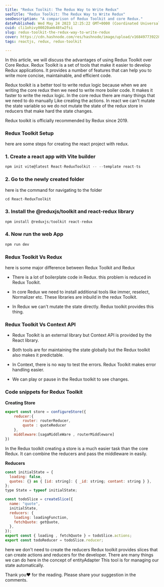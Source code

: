 ```yaml
---
title: "Redux Toolkit: The Redux Way to Write Redux"
seoTitle: "Redux Toolkit: The Redux Way to Write Redux"
seoDescription: "A comparison of Redux Toolkit and core Redux."
datePublished: Wed May 24 2023 12:25:22 GMT+0000 (Coordinated Universal Time)
cuid: cli1ohivy00020amk48tw2fsi
slug: redux-toolkit-the-redux-way-to-write-redux
cover: https://cdn.hashnode.com/res/hashnode/image/upload/v1684977392283/69795ec6-b5ad-4d6c-998c-06ceeeb43068.png
tags: reactjs, redux, redux-toolkit

---
```


In this article, we will discuss the advantages of using Redux Toolkit over Core Redux. Redux Toolkit is a set of tools that make it easier to develop Redux applications. It provides a number of features that can help you to write more concise, maintainable, and efficient code.

Redux toolkit is a better tool to write redux logic because when we are writing the core redux then we need to write more boiler code. It makes it faster to write the redux logic. In the core redux there are many things that we need to do manually Like creating the actions. In react we can't mutate the state variable so we do not mutate the state of the redux store in reducers that make hard the state changes.

Redux toolkit is officially recommended by Redux since 2019.

### **Redux Toolkit Setup**

here are some steps for creating the react project with redux.

### 1\. Create a react app with Vite builder

```javascript
npm init vite@latest React-ReduxToolkit -- --template react-ts
```

### **2\. Go to the newly created folder**

here is the command for navigating to the folder

```javascript
cd React-ReduxToolkit
```

### 3\. Install the @reduxjs/toolkit and react-redux library

```javascript
npm install @reduxjs/toolkit react-redux
```

### 4\. Now run the web App

```javascript
npm run dev
```

### **Redux Toolkit Vs Redux**

here is some major difference between Redux Toolkit and Redux

* There is a lot of boilerplate code in Redux. this problem is reduced in Redux Toolkit.
    
* In core Redux we need to install additional tools like immer, reselect, Normalizer etc. These libraries are inbuild in the redux Toolkit.
    
* In Redux we can't mutate the state directly. Redux toolkit provides this thing.
    

### **Redux Toolkit Vs Context API**

* Redux Toolkit is an external library but Context API is provided by the React library.
    
* Both tools are for maintaining the state globally but the Redux toolkit also makes it predictable.
    
* In Context, there is no way to test the errors. Redux Toolkit makes error handling easier.
    
* We can play or pause in the Redux toolkit to see changes.
    

### Code snippets for Redux Toolkit

**Creating Store**

```javascript
export const store = configureStore({
    reducer:{
        router: routerReducer,
        quote : quoteReducer
    },
    middleware:[sagaMiddleWare , routerMiddleware]
})
```

In the Redux toolkit creating a store is a much easier task than the core Redux. It can combine the reducers and pass the middleware in easily.

**Reducers**

```javascript
const initialState = {
  loading: false,
  quotes: {} as { [id: string]: { _id: string; contant: string } },
};
type State = typeof initialState;

const todoSlice = createSlice({
  name: "quote",
  initialState,
  reducers: {
    loading: loadingFunction,
    fetchQuote: getQuote,
  },
});
export const { loading , fetchQuote } = todoSlice.actions;
export const todoReducer = todoSlice.reducer;
```

here we don't need to create the reducers Redux toolkit provides slices that can create actions and reducers for the developer. There are many things we can do here in the concept of entityAdapter This tool is for managing our state automatically.

Thank you❤️ for the reading. Please share your suggestion in the comments.